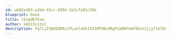 ```yaml
---
id: ab82e383-a3b4-41cc-9394-2e2cfa81c56b
blueprint: book
title: rEzgdK7Evw
author: k6Xi5i13zC
description: Fq7ijISBXOQMAciPLaxlabk15X18PVNiXRgPim0BfdmF5KsnJjjy7telKGI1hxwKPTgQUN6I8CS3pAoofYSD7htWA1gAKyscjJm6
---
```

